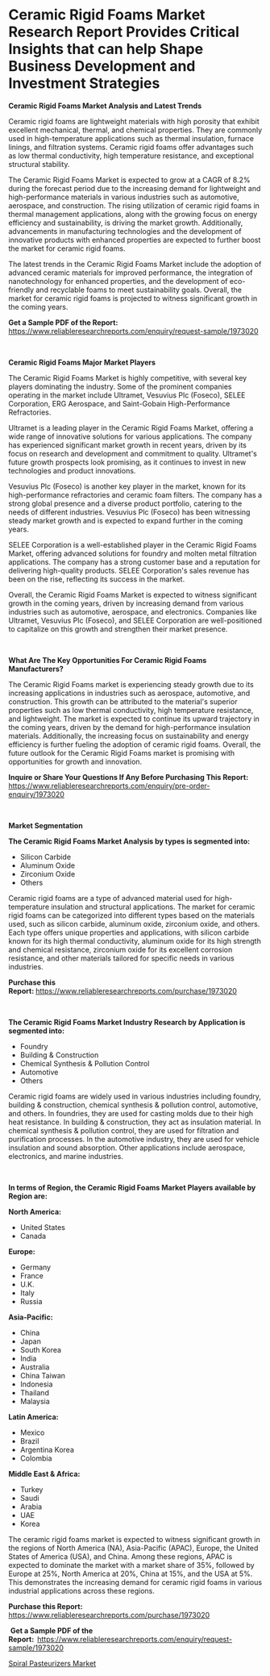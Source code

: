 <p><h1>Ceramic Rigid Foams Market Research Report Provides Critical Insights that can help Shape Business Development and Investment Strategies</h1></p><p><strong>Ceramic Rigid Foams Market Analysis and Latest Trends</strong></p>
<p><p>Ceramic rigid foams are lightweight materials with high porosity that exhibit excellent mechanical, thermal, and chemical properties. They are commonly used in high-temperature applications such as thermal insulation, furnace linings, and filtration systems. Ceramic rigid foams offer advantages such as low thermal conductivity, high temperature resistance, and exceptional structural stability.</p><p>The Ceramic Rigid Foams Market is expected to grow at a CAGR of 8.2% during the forecast period due to the increasing demand for lightweight and high-performance materials in various industries such as automotive, aerospace, and construction. The rising utilization of ceramic rigid foams in thermal management applications, along with the growing focus on energy efficiency and sustainability, is driving the market growth. Additionally, advancements in manufacturing technologies and the development of innovative products with enhanced properties are expected to further boost the market for ceramic rigid foams.</p><p>The latest trends in the Ceramic Rigid Foams Market include the adoption of advanced ceramic materials for improved performance, the integration of nanotechnology for enhanced properties, and the development of eco-friendly and recyclable foams to meet sustainability goals. Overall, the market for ceramic rigid foams is projected to witness significant growth in the coming years.</p></p>
<p><strong>Get a Sample PDF of the Report:&nbsp;</strong> <a href="https://www.reliableresearchreports.com/enquiry/request-sample/1973020">https://www.reliableresearchreports.com/enquiry/request-sample/1973020</a></p>
<p>&nbsp;</p>
<p><strong>Ceramic Rigid Foams Major Market Players</strong></p>
<p><p>The Ceramic Rigid Foams Market is highly competitive, with several key players dominating the industry. Some of the prominent companies operating in the market include Ultramet, Vesuvius Plc (Foseco), SELEE Corporation, ERG Aerospace, and Saint-Gobain High-Performance Refractories.</p><p>Ultramet is a leading player in the Ceramic Rigid Foams Market, offering a wide range of innovative solutions for various applications. The company has experienced significant market growth in recent years, driven by its focus on research and development and commitment to quality. Ultramet's future growth prospects look promising, as it continues to invest in new technologies and product innovations.</p><p>Vesuvius Plc (Foseco) is another key player in the market, known for its high-performance refractories and ceramic foam filters. The company has a strong global presence and a diverse product portfolio, catering to the needs of different industries. Vesuvius Plc (Foseco) has been witnessing steady market growth and is expected to expand further in the coming years.</p><p>SELEE Corporation is a well-established player in the Ceramic Rigid Foams Market, offering advanced solutions for foundry and molten metal filtration applications. The company has a strong customer base and a reputation for delivering high-quality products. SELEE Corporation's sales revenue has been on the rise, reflecting its success in the market.</p><p>Overall, the Ceramic Rigid Foams Market is expected to witness significant growth in the coming years, driven by increasing demand from various industries such as automotive, aerospace, and electronics. Companies like Ultramet, Vesuvius Plc (Foseco), and SELEE Corporation are well-positioned to capitalize on this growth and strengthen their market presence.</p></p>
<p>&nbsp;</p>
<p><strong>What Are The Key Opportunities For Ceramic Rigid Foams Manufacturers?</strong></p>
<p><p>The Ceramic Rigid Foams market is experiencing steady growth due to its increasing applications in industries such as aerospace, automotive, and construction. This growth can be attributed to the material's superior properties such as low thermal conductivity, high temperature resistance, and lightweight. The market is expected to continue its upward trajectory in the coming years, driven by the demand for high-performance insulation materials. Additionally, the increasing focus on sustainability and energy efficiency is further fueling the adoption of ceramic rigid foams. Overall, the future outlook for the Ceramic Rigid Foams market is promising with opportunities for growth and innovation.</p></p>
<p><strong>Inquire or Share Your Questions If Any Before Purchasing This Report:</strong> <a href="https://www.reliableresearchreports.com/enquiry/pre-order-enquiry/1973020">https://www.reliableresearchreports.com/enquiry/pre-order-enquiry/1973020</a></p>
<p>&nbsp;</p>
<p><strong>Market Segmentation</strong></p>
<p><strong>The Ceramic Rigid Foams Market Analysis by types is segmented into:</strong></p>
<p><ul><li>Silicon Carbide</li><li>Aluminum Oxide</li><li>Zirconium Oxide</li><li>Others</li></ul></p>
<p><p>Ceramic rigid foams are a type of advanced material used for high-temperature insulation and structural applications. The market for ceramic rigid foams can be categorized into different types based on the materials used, such as silicon carbide, aluminum oxide, zirconium oxide, and others. Each type offers unique properties and applications, with silicon carbide known for its high thermal conductivity, aluminum oxide for its high strength and chemical resistance, zirconium oxide for its excellent corrosion resistance, and other materials tailored for specific needs in various industries.</p></p>
<p><strong>Purchase this Report:&nbsp;</strong><a href="https://www.reliableresearchreports.com/purchase/1973020">https://www.reliableresearchreports.com/purchase/1973020</a></p>
<p>&nbsp;</p>
<p><strong>The Ceramic Rigid Foams Market Industry Research by Application is segmented into:</strong></p>
<p><ul><li>Foundry</li><li>Building & Construction</li><li>Chemical Synthesis & Pollution Control</li><li>Automotive</li><li>Others</li></ul></p>
<p><p>Ceramic rigid foams are widely used in various industries including foundry, building & construction, chemical synthesis & pollution control, automotive, and others. In foundries, they are used for casting molds due to their high heat resistance. In building & construction, they act as insulation material. In chemical synthesis & pollution control, they are used for filtration and purification processes. In the automotive industry, they are used for vehicle insulation and sound absorption. Other applications include aerospace, electronics, and marine industries.</p></p>
<p>&nbsp;</p>
<p><strong>In terms of Region, the Ceramic Rigid Foams Market Players available by Region are:</strong></p>
<p>
    <p> <strong> North America: </strong>
        <ul>
            <li>United States</li>
            <li>Canada</li>
        </ul>
        </p> 
    <p> <strong> Europe: </strong>
        <ul>
            <li>Germany</li>
            <li>France</li>
            <li>U.K.</li>
            <li>Italy</li>
            <li>Russia</li>
        </ul>
        </p> 
    <p> <strong> Asia-Pacific: </strong>
        <ul>
            <li>China</li>
            <li>Japan</li>
            <li>South Korea</li>
            <li>India</li>
            <li>Australia</li>
            <li>China Taiwan</li>
            <li>Indonesia</li>
            <li>Thailand</li>
            <li>Malaysia</li>
        </ul>
        </p> 
    <p> <strong> Latin America: </strong>
        <ul>
            <li>Mexico</li>
            <li>Brazil</li>
            <li>Argentina Korea</li>
            <li>Colombia</li>
        </ul>
        </p> 
    <p> <strong> Middle East & Africa: </strong>
        <ul>
            <li>Turkey</li>
            <li>Saudi</li>
            <li>Arabia</li>
            <li>UAE</li>
            <li>Korea</li>
        </ul>
    </p>
    </p>
<p><p>The ceramic rigid foams market is expected to witness significant growth in the regions of North America (NA), Asia-Pacific (APAC), Europe, the United States of America (USA), and China. Among these regions, APAC is expected to dominate the market with a market share of 35%, followed by Europe at 25%, North America at 20%, China at 15%, and the USA at 5%. This demonstrates the increasing demand for ceramic rigid foams in various industrial applications across these regions.</p></p>
<p><strong>Purchase this Report: </strong><a href="https://www.reliableresearchreports.com/purchase/1973020">https://www.reliableresearchreports.com/purchase/1973020</a></p>
<p>&nbsp;<strong>Get a Sample PDF of the Report:&nbsp;&nbsp;</strong><a href="https://www.reliableresearchreports.com/enquiry/request-sample/1973020">https://www.reliableresearchreports.com/enquiry/request-sample/1973020</a></p>
<p><strong></strong></p>
<p><p><a href="https://metal-farmhouse-e95.notion.site/Spiral-Pasteurizers-Market-Dynamics-2024-2031-Also-about-Its-Market-Trends-Projections-and-Opport-168e4bebb2514d29a0ab7525fcfe360b">Spiral Pasteurizers Market</a></p></p>